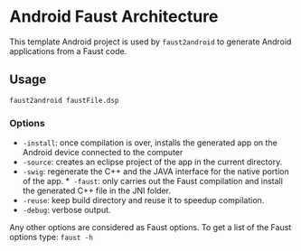 # Android Faust Architecture

This template Android project is used by `faust2android` to generate Android applications from a Faust code.

## Usage

```
faust2android faustFile.dsp
```

### Options

* `-install`: once compilation is over, installs the generated app on the Android device connected to the computer
* `-source`: creates an eclipse project of the app in the current directory.
* `-swig`: regenerate the C++ and the JAVA interface for the native portion of the app.
*` -faust`: only carries out the Faust compilation and install the generated C++ file in the JNI folder.
* `-reuse`: keep build directory and reuse it to speedup compilation.
* `-debug`: verbose output.

Any other options are considered as Faust options. To get a list of the Faust options type: `faust -h`
